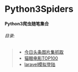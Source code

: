 # Python3Spiders
#### Python3爬虫随笔集合


###### 目录:
>* [今日头条图片集抓取](https://github.com/XJulien/Python3Spiders/blob/master/meiPai/main.py)
>* [猫眼电影TOP100](https://github.com/XJulien/Python3Spiders/blob/master/maoYan/topFilms.py)
>* [laravel模拟登陆](https://github.com/XJulien/Python3Spiders/blob/master/laravel/useRequests.py)
